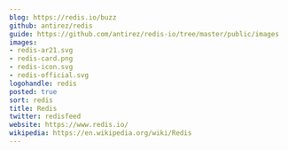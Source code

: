 ```yaml
---
blog: https://redis.io/buzz
github: antirez/redis
guide: https://github.com/antirez/redis-io/tree/master/public/images
images:
- redis-ar21.svg
- redis-card.png
- redis-icon.svg
- redis-official.svg
logohandle: redis
posted: true
sort: redis
title: Redis
twitter: redisfeed
website: https://www.redis.io/
wikipedia: https://en.wikipedia.org/wiki/Redis
---
```

